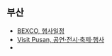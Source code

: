 ## 부산
- [BEXCO, 행사일정](https://www.bexco.co.kr/kor/CMS/EventScheduleMgr/list.do?mCode=MN214)  
- [Visit Pusan, 공연·전시·축제·행사](https://www.visitbusan.net/schedule/list.do?boardId=BBS_0000009&menuCd=DOM_000000204012000000&contentsSid=447)
- []()  
